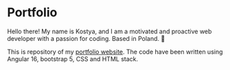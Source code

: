 # Portfolio

Hello there! My name is Kostya, and I am a motivated and proactive web developer
with a passion for coding. Based in Poland. 📍

This is repository of my [portfolio website](https://iashurai.github.io/portfolio/). The code have been written using Angular 16, bootstrap 5, CSS and HTML stack.
